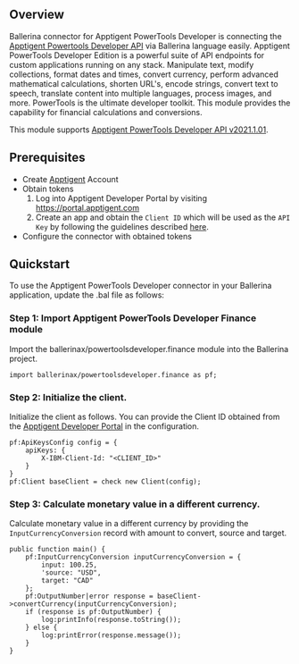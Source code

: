 ## Overview

Ballerina connector for Apptigent PowerTools Developer is connecting the [Apptigent Powertools Developer API](https://portal.apptigent.com/node/612) via Ballerina language easily. Apptigent PowerTools Developer Edition is a powerful suite of API endpoints for custom applications running on any stack. Manipulate text, modify collections, format dates and times, convert currency, perform advanced mathematical calculations, shorten URL's, encode strings, convert text to speech, translate content into multiple languages, process images, and more. PowerTools is the ultimate developer toolkit. This module provides the capability for financial calculations and conversions.

This module supports [Apptigent PowerTools Developer API v2021.1.01](https://portal.apptigent.com/node/612).

## Prerequisites

* Create [Apptigent](https://portal.apptigent.com/user/register) Account
* Obtain tokens
    1. Log into Apptigent Developer Portal by visiting https://portal.apptigent.com
    2. Create an app and obtain the `Client ID` which will be used as the `API Key` by following the guidelines described [here]((https://portal.apptigent.com/start)).
* Configure the connector with obtained tokens
 
## Quickstart

To use the Apptigent PowerTools Developer connector in your Ballerina application, update the .bal file as follows:

### Step 1: Import Apptigent PowerTools Developer Finance module
Import the ballerinax/powertoolsdeveloper.finance module into the Ballerina project.
```ballerina
import ballerinax/powertoolsdeveloper.finance as pf;
```
### Step 2: Initialize the client.
Initialize the client as follows. You can provide the Client ID obtained from the [Apptigent Developer Portal](https://portal.apptigent.com) in the configuration.
```ballerina
pf:ApiKeysConfig config = {
    apiKeys: {
        X-IBM-Client-Id: "<CLIENT_ID>"
    }
}
pf:Client baseClient = check new Client(config);
```
### Step 3: Calculate monetary value in a different currency.
Calculate monetary value in a different currency by providing the `InputCurrencyConversion` record with amount to convert, source and target.

```ballerina
public function main() {
    pf:InputCurrencyConversion inputCurrencyConversion = {
        input: 100.25,
        'source: "USD",
        target: "CAD"
    };
    pf:OutputNumber|error response = baseClient->convertCurrency(inputCurrencyConversion);
    if (response is pf:OutputNumber) {
        log:printInfo(response.toString());
    } else {
        log:printError(response.message());
    }
}
``` 
